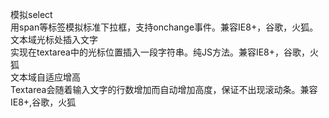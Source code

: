 模拟select</br>
用span等标签模拟标准下拉框，支持onchange事件。兼容IE8+，谷歌，火狐。
</br>
文本域光标处插入文字</br>
实现在textarea中的光标位置插入一段字符串。纯JS方法。兼容IE8+，谷歌，火狐
</br>
文本域自适应增高</br>
Textarea会随着输入文字的行数增加而自动增加高度，保证不出现滚动条。兼容IE8+,谷歌，火狐
